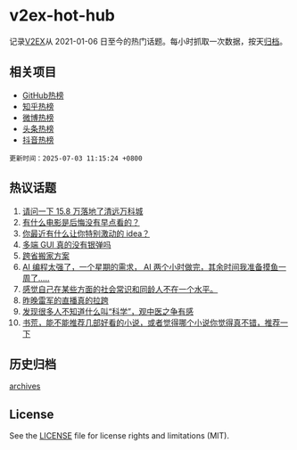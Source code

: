 # v2ex-hot-hub

 记录[V2EX](https://www.v2ex.com/)从 2021-01-06 日至今的热门话题。每小时抓取一次数据，按天[归档](archives)。
 
 ## 相关项目

- [GitHub热榜](https://github.com/lonnyzhang423/github-hot-hub)
- [知乎热榜](https://github.com/lonnyzhang423/zhihu-hot-hub)
- [微博热榜](https://github.com/lonnyzhang423/weibo-hot-hub)
- [头条热榜](https://github.com/lonnyzhang423/toutiao-hot-hub)
- [抖音热榜](https://github.com/lonnyzhang423/douyin-hot-hub)


 `更新时间：2025-07-03 11:15:24 +0800`

## 热议话题

1. [请问一下 15.8 万落地了清远万科城](https://www.v2ex.com/t/1142503)
1. [有什么电影是后悔没有早点看的？](https://www.v2ex.com/t/1142472)
1. [你最近有什么让你特别激动的 idea？](https://www.v2ex.com/t/1142515)
1. [多端 GUI 真的没有银弹吗](https://www.v2ex.com/t/1142560)
1. [跨省搬家方案](https://www.v2ex.com/t/1142488)
1. [AI 编程太强了，一个星期的需求， AI 两个小时做完，其余时间我准备摸鱼一周了.....](https://www.v2ex.com/t/1142524)
1. [感觉自己在某些方面的社会常识和同龄人不在一个水平。](https://www.v2ex.com/t/1142677)
1. [昨晚雷军的直播真的拉跨](https://www.v2ex.com/t/1142657)
1. [发现很多人不知道什么叫“科学”，观中医之争有感](https://www.v2ex.com/t/1142663)
1. [书荒，能不能推荐几部好看的小说，或者觉得哪个小说你觉得真不错，推荐一下](https://www.v2ex.com/t/1142672)

## 历史归档

[archives](archives)

## License

See the [LICENSE](LICENSE) file for license rights and limitations (MIT).
